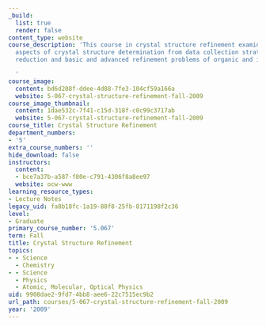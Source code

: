 ```yaml
---
_build:
  list: true
  render: false
content_type: website
course_description: 'This course in crystal structure refinement examines the practical
  aspects of crystal structure determination from data collection strategies to data
  reduction and basic and advanced refinement problems of organic and inorganic molecules.

  '
course_image:
  content: bd6d208f-ddee-4d88-7fe3-104cf59a166a
  website: 5-067-crystal-structure-refinement-fall-2009
course_image_thumbnail:
  content: 1dae532c-7f41-c15d-318f-c0c99c3717ab
  website: 5-067-crystal-structure-refinement-fall-2009
course_title: Crystal Structure Refinement
department_numbers:
- '5'
extra_course_numbers: ''
hide_download: false
instructors:
  content:
  - bce7a37b-a587-f80e-c791-4306f8a8ee97
  website: ocw-www
learning_resource_types:
- Lecture Notes
legacy_uid: fa8b18fc-1a19-88f8-25fb-8171198f2c36
level:
- Graduate
primary_course_number: '5.067'
term: Fall
title: Crystal Structure Refinement
topics:
- - Science
  - Chemistry
- - Science
  - Physics
  - Atomic, Molecular, Optical Physics
uid: 9908dae2-9fd7-4bb8-aee6-22c7515ec9b2
url_path: courses/5-067-crystal-structure-refinement-fall-2009
year: '2009'
---
```

